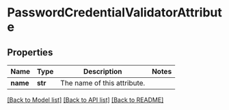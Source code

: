 # PasswordCredentialValidatorAttribute

## Properties
Name | Type | Description | Notes
------------ | ------------- | ------------- | -------------
**name** | **str** | The name of this attribute. | 

[[Back to Model list]](../README.md#documentation-for-models) [[Back to API list]](../README.md#documentation-for-api-endpoints) [[Back to README]](../README.md)


